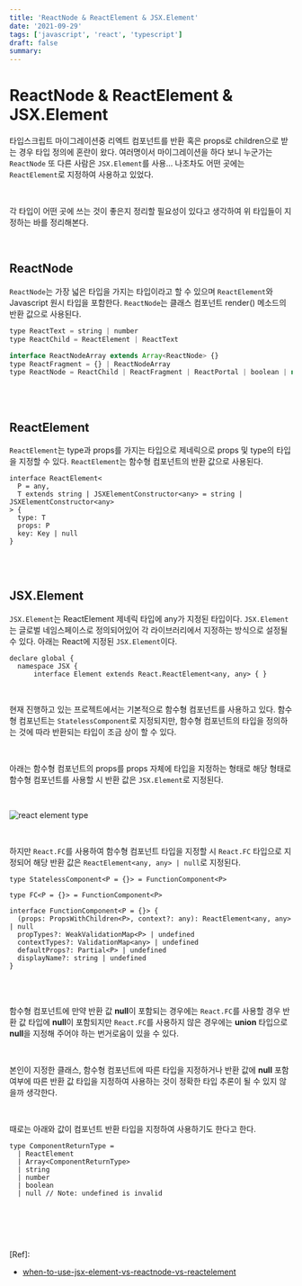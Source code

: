 ```yaml
---
title: 'ReactNode & ReactElement & JSX.Element'
date: '2021-09-29'
tags: ['javascript', 'react', 'typescript']
draft: false
summary:
---
```


# ReactNode & ReactElement & JSX.Element

타입스크립트 마이그레이션중 리엑트 컴포넌트를 반환 혹은 props로 children으로 받는 경우 타입 정의에 혼란이 왔다. 여러명이서 마이그레이션을 하다 보니 누군가는 `ReactNode` 또 다른 사람은 `JSX.Element`를 사용... 나조차도 어떤 곳에는 `ReactElement`로 지정하여 사용하고 있었다. <br />

<br />

각 타입이 어떤 곳에 쓰는 것이 좋은지 정리할 필요성이 있다고 생각하여 위 타입들이 지정하는 바를 정리해본다. <br />

<br />

## ReactNode

`ReactNode`는 가장 넓은 타입을 가지는 타입이라고 할 수 있으며 `ReactElement`와 Javascript 원시 타입을 포함한다. `ReactNode`는 클래스 컴포넌트 render() 메소드의 반환 값으로 사용된다. <br />

```jsx
type ReactText = string | number
type ReactChild = ReactElement | ReactText

interface ReactNodeArray extends Array<ReactNode> {}
type ReactFragment = {} | ReactNodeArray
type ReactNode = ReactChild | ReactFragment | ReactPortal | boolean | null | undefined
```

<br /><br />

## ReactElement

`ReactElement`는 type과 props를 가지는 타입으로 제네릭으로 props 및 type의 타입을 지정할 수 있다. `ReactElement`는 함수형 컴포넌트의 반환 값으로 사용된다. <br />

```tsx
interface ReactElement<
  P = any,
  T extends string | JSXElementConstructor<any> = string | JSXElementConstructor<any>
> {
  type: T
  props: P
  key: Key | null
}
```

<br /><br />

## JSX.Element

`JSX.Element`는 ReactElement 제네릭 타입에 any가 지정된 타입이다. `JSX.Element`는 글로벌 네임스페이스로 정의되어있어 각 라이브러리에서 지정하는 방식으로 설정될 수 있다. 아래는 React에 지정된 `JSX.Element`이다. <br />

```tsx
declare global {
  namespace JSX {
      interface Element extends React.ReactElement<any, any> { }
```

<br />

현재 진행하고 있는 프로젝트에서는 기본적으로 함수형 컴포넌트를 사용하고 있다. 함수형 컴포넌트는 `StatelessComponent`로 지정되지만, 함수형 컴포넌트의 타입을 정의하는 것에 따라 반환되는 타입이 조금 상이 할 수 있다. <br />

<br />

아래는 함수형 컴포넌트의 props를 props 자체에 타입을 지정하는 형태로 해당 형태로 함수형 컴포넌트를 사용할 시 반환 값은 `JSX.Element`로 지정된다. <br />

<br />

![react element type](/static/images/posts/react-element-type.png)

<br />

하지만 `React.FC`를 사용하여 함수형 컴포넌트 타입을 지정할 시 `React.FC` 타입으로 지정되어 해당 반환 값은 `ReactElement<any, any> | null`로 지정된다. <br />

```tsx
type StatelessComponent<P = {}> = FunctionComponent<P>

type FC<P = {}> = FunctionComponent<P>

interface FunctionComponent<P = {}> {
  (props: PropsWithChildren<P>, context?: any): ReactElement<any, any> | null
  propTypes?: WeakValidationMap<P> | undefined
  contextTypes?: ValidationMap<any> | undefined
  defaultProps?: Partial<P> | undefined
  displayName?: string | undefined
}
```

<br /><br />

함수형 컴포넌트에 만약 반환 값 **null**이 포함되는 경우에는 `React.FC`를 사용할 경우 반환 값 타입에 **null**이 포함되지만 `React.FC`를 사용하지 않은 경우에는 **union** 타입으로 **null**을 지정해 주어야 하는 번거로움이 있을 수 있다. <br />

<br />

본인이 지정한 클래스, 함수형 컴포넌트에 따른 타입을 지정하거나 반환 값에 **null** 포함 여부에 따른 반환 값 타입을 지정하여 사용하는 것이 정확한 타입 추론이 될 수 있지 않을까 생각한다. <br />

<br />

때로는 아래와 값이 컴포넌트 반환 타입을 지정하여 사용하기도 한다고 한다. <br />

```tsx
type ComponentReturnType =
  | ReactElement
  | Array<ComponentReturnType>
  | string
  | number
  | boolean
  | null // Note: undefined is invalid
```

<br />

<br /><br />

[Ref]:

- [when-to-use-jsx-element-vs-reactnode-vs-reactelement](https://stackoverflow.com/questions/58123398/when-to-use-jsx-element-vs-reactnode-vs-reactelement)

<br /><br /><br />
